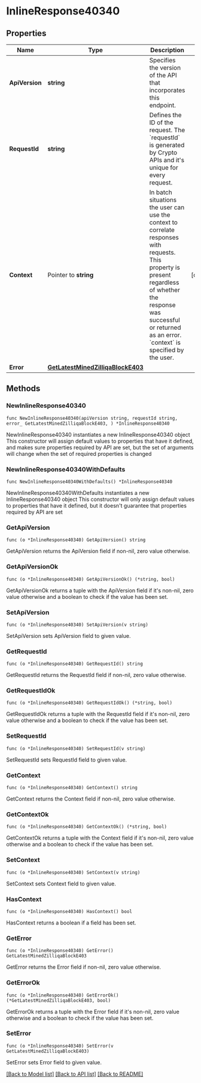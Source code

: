 # InlineResponse40340

## Properties

Name | Type | Description | Notes
------------ | ------------- | ------------- | -------------
**ApiVersion** | **string** | Specifies the version of the API that incorporates this endpoint. | 
**RequestId** | **string** | Defines the ID of the request. The &#x60;requestId&#x60; is generated by Crypto APIs and it&#39;s unique for every request. | 
**Context** | Pointer to **string** | In batch situations the user can use the context to correlate responses with requests. This property is present regardless of whether the response was successful or returned as an error. &#x60;context&#x60; is specified by the user. | [optional] 
**Error** | [**GetLatestMinedZilliqaBlockE403**](GetLatestMinedZilliqaBlockE403.md) |  | 

## Methods

### NewInlineResponse40340

`func NewInlineResponse40340(apiVersion string, requestId string, error_ GetLatestMinedZilliqaBlockE403, ) *InlineResponse40340`

NewInlineResponse40340 instantiates a new InlineResponse40340 object
This constructor will assign default values to properties that have it defined,
and makes sure properties required by API are set, but the set of arguments
will change when the set of required properties is changed

### NewInlineResponse40340WithDefaults

`func NewInlineResponse40340WithDefaults() *InlineResponse40340`

NewInlineResponse40340WithDefaults instantiates a new InlineResponse40340 object
This constructor will only assign default values to properties that have it defined,
but it doesn't guarantee that properties required by API are set

### GetApiVersion

`func (o *InlineResponse40340) GetApiVersion() string`

GetApiVersion returns the ApiVersion field if non-nil, zero value otherwise.

### GetApiVersionOk

`func (o *InlineResponse40340) GetApiVersionOk() (*string, bool)`

GetApiVersionOk returns a tuple with the ApiVersion field if it's non-nil, zero value otherwise
and a boolean to check if the value has been set.

### SetApiVersion

`func (o *InlineResponse40340) SetApiVersion(v string)`

SetApiVersion sets ApiVersion field to given value.


### GetRequestId

`func (o *InlineResponse40340) GetRequestId() string`

GetRequestId returns the RequestId field if non-nil, zero value otherwise.

### GetRequestIdOk

`func (o *InlineResponse40340) GetRequestIdOk() (*string, bool)`

GetRequestIdOk returns a tuple with the RequestId field if it's non-nil, zero value otherwise
and a boolean to check if the value has been set.

### SetRequestId

`func (o *InlineResponse40340) SetRequestId(v string)`

SetRequestId sets RequestId field to given value.


### GetContext

`func (o *InlineResponse40340) GetContext() string`

GetContext returns the Context field if non-nil, zero value otherwise.

### GetContextOk

`func (o *InlineResponse40340) GetContextOk() (*string, bool)`

GetContextOk returns a tuple with the Context field if it's non-nil, zero value otherwise
and a boolean to check if the value has been set.

### SetContext

`func (o *InlineResponse40340) SetContext(v string)`

SetContext sets Context field to given value.

### HasContext

`func (o *InlineResponse40340) HasContext() bool`

HasContext returns a boolean if a field has been set.

### GetError

`func (o *InlineResponse40340) GetError() GetLatestMinedZilliqaBlockE403`

GetError returns the Error field if non-nil, zero value otherwise.

### GetErrorOk

`func (o *InlineResponse40340) GetErrorOk() (*GetLatestMinedZilliqaBlockE403, bool)`

GetErrorOk returns a tuple with the Error field if it's non-nil, zero value otherwise
and a boolean to check if the value has been set.

### SetError

`func (o *InlineResponse40340) SetError(v GetLatestMinedZilliqaBlockE403)`

SetError sets Error field to given value.



[[Back to Model list]](../README.md#documentation-for-models) [[Back to API list]](../README.md#documentation-for-api-endpoints) [[Back to README]](../README.md)



